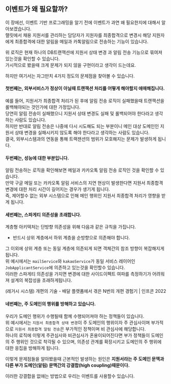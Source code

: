 ## 이벤트가 왜 필요할까?

이 장에선, 이벤트 기반 프로그래밍을 알기 전에 이벤트가 과연 왜 필요한지에 대해서 알아보겠습니다.     
랠릿에서 채용 지원서를 관리하는 담당자가 지원자를 최종합격으로 변경시 해당 지원자에게 최종합격에 대한 알림을 메일과 카톡알림으로 전송하는 기능이 있습니다.


위 로직은 현재 하나의 DB트랜잭션에 지원서 상태 변경 과 알림 전송 기능으로 묶여져 있는것을 확인할 수 있습니다.    
가시적으로 봤을때 크게 문제가 되지 않을 구현이라고 생각이 드는데요.

하지만 여기서는 자그만치 4가지 정도의 문제점을 찾아볼 수 있습니다.



#### 첫번째는, 외부서비스가 정상이 아닐때 트랜잭션 처리를 어떻게 해야할지 애매해집니다.

예를 들어, 지원서가 최종합격 처리가 된 후에 알림 전송 로직이 실패했을때 트랜잭션을 롤백해야되는 것인가에 대한 가정입니다.       
당연히 알림 전송이 실패했으니 지원서 상태 변경도 실패 및 롤백되어야 한다라고 생각하는 사람도 있습니다.      
하지만 반대로 알림 전송은 나중에 다시 시도해도 되는 부분이니 메인 대상 도메인인 지원서 상태 변경을 실패시키지 않도록 해야 한다라고 생각하는 사람도 있습니다.       
결국, 외부시스템과의 연동을 통해 트랙잰션의 범위가 모호해지는 문제가 발생하게 됩니다.

#### 두번째는, 성능에 대한 부분입니다.

알림 전송하는 로직을 확인해보면 메일과 카카오톡 알림 전송 로직인 것을 확인할 수 있습니다.     
만약 구글 메일 또는 카카오톡 알림 서비스의 지연 현상이 발생한다면 지원서 최종합격 변경에 대한 처리 시간이 길어지는 경우가 생기게 됩니다.      
즉, 제어할수 없는 외부 시스템으로 인해 메인 행위인 지원서 최종합격 처리가 영향을 받게 됩니다.

#### 세번째는, 스파게티 의존성을 초래합니다.

계층형 아키텍처는 단방향 의존성을 위해 다음과 같은 규칙을 가집니다.      
- 반드시 상위 계층에서 하위 계층을 순방향으로 의존해야 합니다.

그 이외에 상위 계층 또는 동일 계층에 의존되게 되면 객체간의 참조 방향이 복잡해지게 됩니다.        
위 예시에서는 `mailService`와 `kakaoService`가 동일 서비스 레이어인 `JobApplicantService`에 의존하고 있는것을 확인할수 있습니다.       
이러한 스파게티 의존성을 가지면 변경에 대한 사이드이펙트 여파를 측정하기가 어려워져 설계의 복잡성을 초래하게됩니다.        


(레거시 시스템) 개편의 기술 - 배달 플랫폼에서 겪은 N번의 개편 경험기 | 인프콘 2022

#### 네번째는, 주 도메인의 행위를 방해하고 있습니다.

우리가 도메인 행위가 수행될때 함께 수행되어져야 하는 정책들이 있습니다.    
위 예시에서는 `지원서 최종합격 상태 변경`이 주 도메인의 행위이자 주 관심사이며 부가적으로 `지원서 최종합격 알림 전송`은 부가적인 정책이며 비 관심사에 해당합니다.   
하나의 로직에 이렇게 주관심사와 비관심사가 혼용이되어진다면 부가 정책들이 도메인의 주 행위인 것으로 착각될 수 있으며, 의존성 관계를 확장시키고 도메인의 주 행위에 대한 응집을 방해하게 됩니다.    

이렇게 문제점들을 알아봤을때 근본적인 발생하는 원인은 **지원서라는 주 도메인 문맥과 다른 부가 도메인(알림) 문맥간의 강결합(high coupling)때문이다.**

이러한 강결합을 없애는 방법으로 우리는 이벤트를 사용할수 있습니다.

